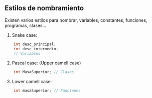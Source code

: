 ## Estilos de nombramiento

Existen varios estilos para nombrar, variables, constantes, funciones, programas, clases...

1. Snake case:
```c
    int desc_principal;
    int desc_intermedio; 
    // Variables
```
2. Pascal case: (Upper camell case)
```c
    int MasaSuperior; // Clases
```

3. Lower camell case:
```c
    int masaSuperior; // Funciones
```
